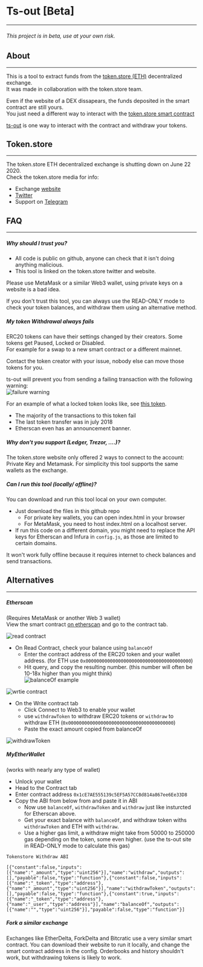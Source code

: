 # Ts-out [Beta]
----------
###### This project is in beta, use at your own risk.  

## About
----------
This is a tool to extract funds from the [token.store (ETH)](https://token.store) decentralized exchange.  
It was made in collaboration with the token.store team.

Even if the website of a DEX dissapears, the funds deposited in the smart contract are still yours.  
You just need a different way to interact with the [token.store smart contract](https://etherscan.io/address/0x1ce7ae555139c5ef5a57cc8d814a867ee6ee33d8)  

[ts-out](https://ts-out.github.io) is one way to interact with the contract and withdraw your tokens.  


## Token.store
----------
The token.store ETH decentralized exchange is shutting down on June 22 2020.  
Check the token.store media for info:  
- Exchange [website](https://token.store)
- [Twitter](https://twitter.com/TokenDotStore) 
- Support on [Telegram](https://t.me/thetokenstore)



## FAQ
----------
##### Why should I trust you?
* All code is public on github, anyone can check that it isn't doing anything malicious.
* This tool is linked on the token.store twitter and website.

Please use MetaMask or a similar Web3 wallet, using private keys on a website is a bad idea.  

If you don't trust this tool, you can always use the READ-ONLY mode to check your token balances, and withdraw them using an alternative method.

##### My token Withdrawal always fails
ERC20 tokens can have their settings changed by their creators. Some tokens get Paused, Locked or Disabled.  
For example for a swap to a new smart contract or a different mainnet.

Contact the token creator with your issue, nobody else can move those tokens for you.

ts-out will prevent you from sending a failing transaction with the following warning:  
![failure warning](https://github.com/ts-out/ts-out.github.io/raw/master/img/readme/fail.png)

For an example of what a locked token looks like, see [this token](https://etherscan.io/address/0xe94327d07fc17907b4db788e5adf2ed424addff6). 
- The majority of the transactions to this token fail
- The last token transfer was in july 2018
- Etherscan even has an announcement banner.

##### Why don't you support (Ledger, Trezor, ....)?
The token.store website only offered 2 ways to connect to the account: Private Key and Metamask.
For simplicity this tool supports the same wallets as the exchange.

##### Can I run this tool (locally/ offline)?
You can download and run this tool local on your own computer. 
- Just download the files in this github repo
  - For private key wallets, you can open index.html in your browser
  - For MetaMask, you need to host index.html on a localhost server.
- If run this code on a different domain, you might need to replace the API keys for Etherscan and Infura in `config.js`, as those are limited to certain domains.

It won't work fully offline because it requires internet to check balances and send transactions.


## Alternatives
----------
##### Etherscan
(Requires MetaMask or another Web 3 wallet)  
 View the smart contract [on etherscan](https://etherscan.io/address/0x1ce7ae555139c5ef5a57cc8d814a867ee6ee33d8) and go to the contract tab.
 
 ![read contract](https://github.com/ts-out/ts-out.github.io/raw/master/img/readme/readContract.png)
- On Read Contract, check your balance using `balanceOf`  
  - Enter the contract address of the ERC20 token and your wallet address.
  (for ETH use `0x000000000000000000000000000000000000000`)  
  - Hit query, and copy the resulting number. (this number will often be 10-18x higher than you might think)  
 ![balanceOf example](https://github.com/ts-out/ts-out.github.io/raw/master/img/readme/balanceOf.png)
 
 ![wrtie contract](https://github.com/ts-out/ts-out.github.io/raw/master/img/readme/writeContract.png)
- On the Write contract tab
  - Click Connect to Web3 to enable your wallet
  - use `withdrawToken` to withdraw ERC20 tokens or `withdraw` to withdraw ETH (`0x000000000000000000000000000000000000000`)
  - Paste the exact amount copied from balanceOf 

![withdrawToken](https://github.com/ts-out/ts-out.github.io/raw/master/img/readme/withdrawToken.png)


##### MyEtherWallet
(works with nearly any type of wallet)
- Unlock your wallet
- Head to the Contract tab
- Enter contract address `0x1cE7AE555139c5EF5A57CC8d814a867ee6Ee33D8`
- Copy the ABI from below from and paste it in ABI
  - Now use `balanceOf`, `withdrawToken` and `withdraw` just like insturcted for Etherscan above.
  - Get your exact balance with `balanceOf`, and withdraw token withs `withdrawToken` and ETH with `withdraw`.
  - Use a higher gas limit, a withdraw might take from 50000 to 250000 gas depending on the token, some even higher.
  (use the ts-out site in READ-ONLY mode to calculate this gas)

`Tokenstore Withdraw ABI`
 ```
 [{"constant":false,"inputs":[{"name":"_amount","type":"uint256"}],"name":"withdraw","outputs":[],"payable":false,"type":"function"},{"constant":false,"inputs":[{"name":"_token","type":"address"},{"name":"_amount","type":"uint256"}],"name":"withdrawToken","outputs":[],"payable":false,"type":"function"},{"constant":true,"inputs":[{"name":"_token","type":"address"},{"name":"_user","type":"address"}],"name":"balanceOf","outputs":[{"name":"","type":"uint256"}],"payable":false,"type":"function"}]
 ```
  
##### Fork a similar exchange
Exchanges like EtherDelta, ForkDelta and Bitcratic use a very similar smart contract.
You can download their website to run it locally, and change the smart contract address in the config.
Orderbooks and history shouldn't work, but withdrawing tokens is likely to work.




  
